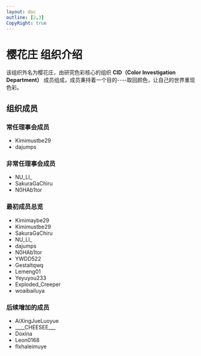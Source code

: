 ```yaml
---
layout: doc
outline: [2,3]
CopyRight: true
---
```

# 樱花庄 组织介绍

该组织外名为樱花庄，由研究色彩核心的组织 **CID（Color Investigation Department）** 成员组成，成员秉持着一个目的----取回颜色，让自己的世界重现色彩。

## 组织成员

### 常任理事会成员
+ Kimimustbe29
+ dajumps

### 非常任理事会成员
+ NU_LI_
+ SakuraGaChiru
+ N0HAb1tor

### 最初成员总览
+ Kimimaybe29
+ Kimimustbe29
+ SakuraGaChiru
+ NU_LI_
+ dajumps
+ N0HAb1tor
+ YWDD522
+ Gestaltqwq
+ Lemeng01
+ Yeyuyou233
+ Exploded_Creeper
+ woaibailuya

### 后续增加的成员
+ AiXingJueLuoyue
+ \_\_\_\_CHEESEE\_\_\_
+ Doxina
+ Leon0168
+ flxhaleimuye

